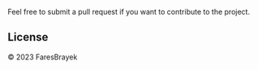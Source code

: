 

Feel free to submit a pull request if you want to contribute to the project.

## License

&copy; 2023 FaresBrayek
